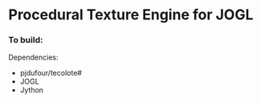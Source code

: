 Procedural Texture Engine for JOGL
===

### To build:

Dependencies:

- pjdufour/tecolote#
- JOGL
- Jython


